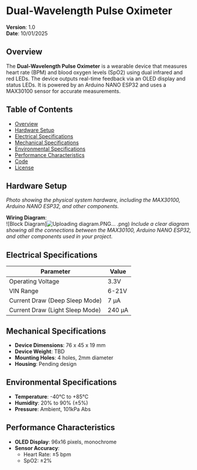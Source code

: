 # Dual-Wavelength Pulse Oximeter

**Version**: 1.0  
**Date**: 10/01/2025

## Overview
The **Dual-Wavelength Pulse Oximeter** is a wearable device that measures heart rate (BPM) and blood oxygen levels (SpO2) using dual infrared and red LEDs. The device outputs real-time feedback via an OLED display and status LEDs. It is powered by an Arduino NANO ESP32 and uses a MAX30100 sensor for accurate measurements.

## Table of Contents
- [Overview](#overview)
- [Hardware Setup](#hardware-setup)
- [Electrical Specifications](#electrical-specifications)
- [Mechanical Specifications](#mechanical-specifications)
- [Environmental Specifications](#environmental-specifications)
- [Performance Characteristics](#performance-characteristics)
- [Code](#code)
- [License](#license)

## Hardware Setup
  
*Photo showing the physical system hardware, including the MAX30100, Arduino NANO ESP32, and other components.*

**Wiring Diagram**:  
![Block Diagram]![Uploading diagram.PNG…]()
.png)
*Include a clear diagram showing all the connections between the MAX30100, Arduino NANO ESP32, and other components used in your project.*

## Electrical Specifications
| **Parameter**                   | **Value** |
|----------------------------------|----------|
| Operating Voltage                | 3.3V     |
| VIN Range                        | 6-21V    |
| Current Draw (Deep Sleep Mode)   | 7 μA     |
| Current Draw (Light Sleep Mode)  | 240 μA   |

## Mechanical Specifications
- **Device Dimensions**: 76 x 45 x 19 mm
- **Device Weight**: TBD
- **Mounting Holes**: 4 holes, 2mm diameter
- **Housing**: Pending design

## Environmental Specifications
- **Temperature**: -40°C to +85°C
- **Humidity**: 20% to 90% (±5%)
- **Pressure**: Ambient, 101kPa Abs

## Performance Characteristics
- **OLED Display**: 96x16 pixels, monochrome
- **Sensor Accuracy**: 
  - Heart Rate: ±5 bpm
  - SpO2: ±2%


